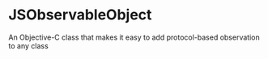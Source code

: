 JSObservableObject
==================

An Objective-C class that makes it easy to add protocol-based observation to any class

